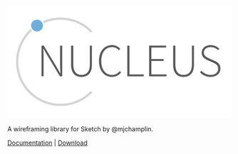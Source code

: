 
<img src="docs/images/nucleusLogo.png?s=400" title="Nucleus Logo" alt="Nucleus" />

A wireframing library for Sketch by @mjchamplin.

[Documentation](https://mjchamplin.github.io/Nucleus/#/) | [Download](https://github.com/mjchamplin/Nucleus/blob/master/sketch/Nucleus%20Wireframing%20Library.sketch?raw=true)
